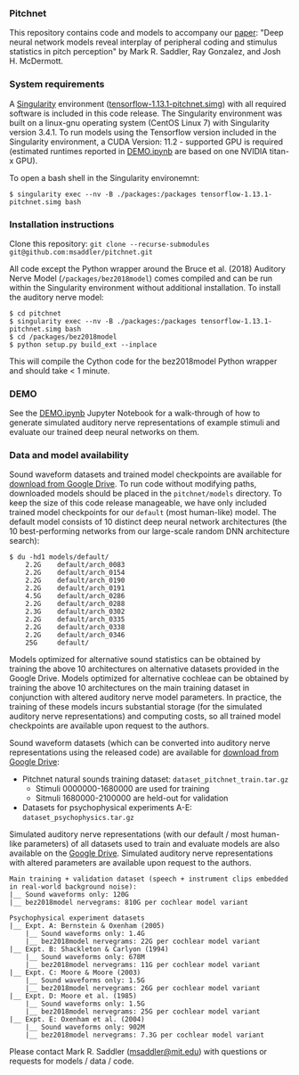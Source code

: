 ### Pitchnet

This repository contains code and models to accompany our [paper](https://doi.org/10.1101/2020.11.19.389999): "Deep neural network models reveal interplay of peripheral coding and stimulus statistics in pitch perception" by Mark R. Saddler, Ray Gonzalez, and Josh H. McDermott.


### System requirements

A [Singularity](https://sylabs.io/guides/3.0/user-guide/index.html) environment ([tensorflow-1.13.1-pitchnet.simg](https://drive.google.com/file/d/1Dvvx5D9kIiHWhHeNg2D6_SyfTFSViQz2/view?usp=sharing)) with all required software is included in this code release. The Singularity environment was built on a linux-gnu operating system (CentOS Linux 7) with Singularity version 3.4.1. To run models using the Tensorflow version included in the Singularity environment, a CUDA Version: 11.2 - supported GPU is required (estimated runtimes reported in [DEMO.ipynb](DEMO.ipynb) are based on one NVIDIA titan-x GPU).

To open a bash shell in the Singularity environemnt:
```
$ singularity exec --nv -B ./packages:/packages tensorflow-1.13.1-pitchnet.simg bash
```


### Installation instructions

Clone this repository: `git clone --recurse-submodules git@github.com:msaddler/pitchnet.git`

All code except the Python wrapper around the Bruce et al. (2018) Auditory Nerve Model (`/packages/bez2018model`) comes compiled and can be run within the Singularity environment without additional installation. To install the auditory nerve model:
```
$ cd pitchnet
$ singularity exec --nv -B ./packages:/packages tensorflow-1.13.1-pitchnet.simg bash
$ cd /packages/bez2018model
$ python setup.py build_ext --inplace
```
This will compile the Cython code for the bez2018model Python wrapper and should take < 1 minute.


### DEMO

See the [DEMO.ipynb](DEMO.ipynb) Jupyter Notebook for a walk-through of how to generate simulated auditory nerve representations of example stimuli and evaluate our trained deep neural networks on them.


### Data and model availability

Sound waveform datasets and trained model checkpoints are available for [download from Google Drive](https://drive.google.com/drive/folders/1OhSzszxCnBfQ6cuJIaKuv5A_uoqks-H8?usp=sharing). To run code without modifying paths, downloaded models should be placed in the `pitchnet/models` directory. To keep the size of this code release manageable, we have only included trained model checkpoints for our `default` (most human-like) model. The default model consists of 10 distinct deep neural network architectures (the 10 best-performing networks from our large-scale random DNN architecture search):
```
$ du -hd1 models/default/       
    2.2G	default/arch_0083
    2.2G	default/arch_0154
    2.2G	default/arch_0190
    2.2G	default/arch_0191
    4.5G	default/arch_0286
    2.2G	default/arch_0288
    2.3G	default/arch_0302
    2.2G	default/arch_0335
    2.2G	default/arch_0338
    2.2G	default/arch_0346
    25G	    default/
```
Models optimized for alternative sound statistics can be obtained by training the above 10 architectures on alternative datasets provided in the Google Drive. Models optimized for alternative cochleae can be obtained by training the above 10 architectures on the main training dataset in conjunction with altered auditory nerve model parameters. In practice, the training of these models incurs substantial storage (for the simulated auditory nerve representations) and computing costs, so all trained model checkpoints are available upon request to the authors.

Sound waveform datasets (which can be converted into auditory nerve representations using the released code) are available for [download from Google Drive](https://drive.google.com/drive/folders/1OhSzszxCnBfQ6cuJIaKuv5A_uoqks-H8?usp=sharing):
* Pitchnet natural sounds training dataset: `dataset_pitchnet_train.tar.gz`
    - Stimuli 0000000-1680000 are used for training
    - Sitmuli 1680000-2100000 are held-out for validation
* Datasets for psychophysical experiments A-E: `dataset_psychophysics.tar.gz`

Simulated auditory nerve representations (with our default / most human-like parameters) of all datasets used to train and evaluate models are also available on the [Google Drive](https://drive.google.com/drive/folders/1OhSzszxCnBfQ6cuJIaKuv5A_uoqks-H8?usp=sharing). Simulated auditory nerve representations with altered parameters are available upon request to the authors.
```
Main training + validation dataset (speech + instrument clips embedded in real-world background noise):
|__ Sound waveforms only: 120G
|__ bez2018model nervegrams: 810G per cochlear model variant

Psychophysical experiment datasets
|__ Expt. A: Bernstein & Oxenham (2005)
    |__ Sound waveforms only: 1.4G
    |__ bez2018model nervegrams: 22G per cochlear model variant
|__ Expt. B: Shackleton & Carlyon (1994)
    |__ Sound waveforms only: 678M
    |__ bez2018model nervegrams: 11G per cochlear model variant
|__ Expt. C: Moore & Moore (2003)
    |__ Sound waveforms only: 1.5G
    |__ bez2018model nervegrams: 26G per cochlear model variant
|__ Expt. D: Moore et al. (1985)
    |__ Sound waveforms only: 1.5G
    |__ bez2018model nervegrams: 25G per cochlear model variant
|__ Expt. E: Oxenham et al. (2004)
    |__ Sound waveforms only: 902M
    |__ bez2018model nervegrams: 7.3G per cochlear model variant
```

Please contact Mark R. Saddler (msaddler@mit.edu) with questions or requests for models / data / code.
